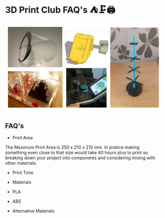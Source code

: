 # 3D Print Club FAQ's ⛺🗜️🖨️

![Images of Examples of 3D Print Club Models, a 'mood' tree, playstation controller holder, DIY PPE and a maze](images/3dMontage.png)

## FAQ's

 * Print Area

The Maximum Print Area is 250 x 210 x 210 mm. In pratice making something even close to that size would take 40 hours plus to print so breaking down your project into components and considering mixing with other materials.

 * Print Time

 * Materials
  * PLA
  * ABS
  * Alternative Materials
